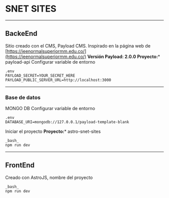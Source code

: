 # SNET SITES
---
## BackeEnd
Sitio creado con el CMS, Payload CMS. Inspirado en la página web de [https://ieenormalsuperiormm.edu.co/](https://ieenormalsuperiormm.edu.co/)
  **Versión Payload: 2.0.0**
  **Proyecto:*** payload-api
  Configurar variable de entorno
  ```
  .env
  PAYLOAD_SECRET=YOUR_SECRET_HERE
  PAYLOAD_PUBLIC_SERVER_URL=http://localhost:3000
  ```` 
---
### Base de datos 
MONGO DB
  Configurar variable de entorno
  ```
  .env
  DATABASE_URI=mongodb://127.0.0.1/payload-template-blank
  ```` 


Iniciar el proyecto
  **Proyecto:*** astro-snet-sites
  ```
  _bash_
  npm run dev
  ```
---
## FrontEnd
Creado con AstroJS, nombre del proyecto

  ```
  _bash_
  npm run dev
  ```

